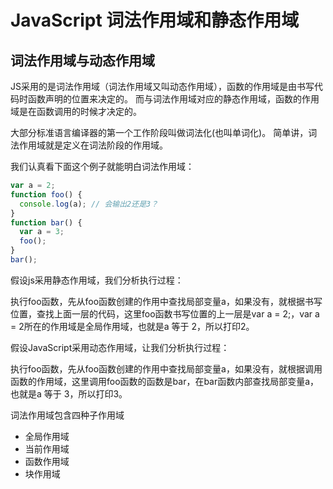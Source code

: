 # JavaScript 词法作用域和静态作用域

## 词法作用域与动态作用域

JS采用的是词法作用域（词法作用域又叫动态作用域），函数的作用域是由书写代码时函数声明的位置来决定的。
而与词法作用域对应的静态作用域，函数的作用域是在函数调用的时候才决定的。


大部分标准语言编译器的第一个工作阶段叫做词法化(也叫单词化)。
简单讲，词法作用域就是定义在词法阶段的作用域。

我们认真看下面这个例子就能明白词法作用域：

```js
var a = 2;
function foo() {
  console.log(a); // 会输出2还是3？
}
function bar() {
  var a = 3;
  foo();
}
bar();
```

假设js采用静态作用域，我们分析执行过程：

执行foo函数，先从foo函数创建的作用中查找局部变量a，如果没有，就根据书写位置，查找上面一层的代码，这里foo函数书写位置的上一层是var a = 2;，var a = 2所在的作用域是全局作用域，也就是a 等于 2，所以打印2。

假设JavaScript采用动态作用域，让我们分析执行过程：

执行foo函数，先从foo函数创建的作用中查找局部变量a，如果没有，就根据调用函数的作用域，这里调用foo函数的函数是bar，在bar函数内部查找局部变量a，也就是a 等于 3，所以打印3。



词法作用域包含四种子作用域

* 全局作用域
* 当前作用域
* 函数作用域
* 块作用域